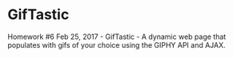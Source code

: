 # GifTastic
Homework #6 Feb 25, 2017 - GifTastic - A dynamic web page that populates with gifs of your choice using the GIPHY API and AJAX.

